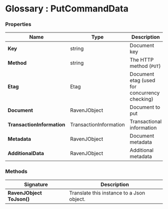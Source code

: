 ﻿# Glossary : PutCommandData

### Properties

| Name | Type | Description |
| ------------- | ------------- | ----- |
| **Key** | string | Document key |
| **Method** | string | The HTTP method (`PUT`) |
| **Etag** | Etag | Document etag (used for concurrency checking) |
| **Document** | RavenJObject | Document to put |
| **TransactionInformation** | TransactionInformation | Transactional information |
| **Metadata** | RavenJObject | Document metadata |
| **AdditionalData** | RavenJObject | Additional metadata |

### Methods

| Signature | Description |
| ---------- | ----------- |
| **RavenJObject ToJson()** | Translate this instance to a Json object. |
